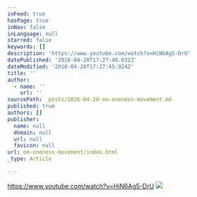 ```yaml
---
inFeed: true
hasPage: true
inNav: false
inLanguage: null
starred: false
keywords: []
description: 'https://www.youtube.com/watch?v=HiN6Ag5-DrU'
datePublished: '2016-04-20T17:27:48.032Z'
dateModified: '2016-04-20T17:27:45.924Z'
title: ''
author:
  - name: ''
    url: ''
sourcePath: _posts/2016-04-20-om-oneness-movement.md
published: true
authors: []
publisher:
  name: null
  domain: null
  url: null
  favicon: null
url: om-oneness-movement/index.html
_type: Article

---
```

https://www.youtube.com/watch?v=HiN6Ag5-DrU
![](https://s3-us-west-2.amazonaws.com/the-grid-img/p/52c6d3e3217265170a8aa240f7206a1c1aeeda6c.jpg)